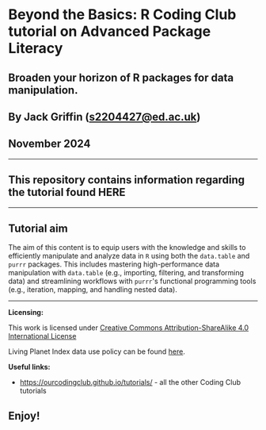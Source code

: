 
# Beyond the Basics: R Coding Club tutorial on Advanced Package Literacy
## Broaden your horizon of R packages for data manipulation.

## By Jack Griffin (s2204427@ed.ac.uk)

## November 2024

---

## This repository contains information regarding the tutorial found HERE

---
## Tutorial aim

The aim of this content is to equip users with the knowledge and skills to efficiently manipulate and analyze data in `R` using both the `data.table` and `purrr` packages. This includes mastering high-performance data manipulation with `data.table` (e.g., importing, filtering, and transforming data) and streamlining workflows with `purrr`'s functional programming tools (e.g., iteration, mapping, and handling nested data).

---
__Licensing:__ 

This work is licensed under [Creative Commons Attribution-ShareAlike 4.0 International License](https://creativecommons.org/licenses/by-sa/4.0/)

Living Planet Index data use policy can be found [here](https://livingplanetindex.org/documents/data_agreement.pdf).

__Useful links:__
- https://ourcodingclub.github.io/tutorials/ - all the other Coding Club tutorials

## Enjoy!
